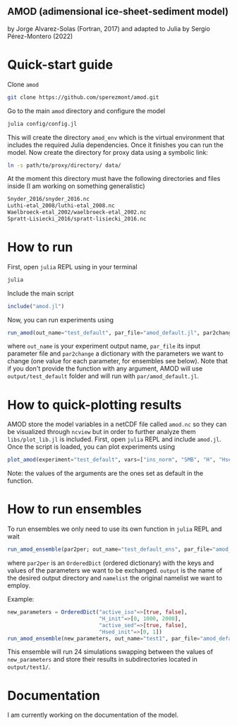 ## AMOD (adimensional ice-sheet-sediment model)
by Jorge Alvarez-Solas (Fortran, 2017) and adapted to Julia by Sergio Pérez-Montero (2022)


# Quick-start guide
Clone `amod`
```bash
git clone https://github.com/sperezmont/amod.git
```
Go to the main `amod` directory and configure the model
```bash
julia config/config.jl
```
This will create the directory `amod_env` which is the virtual environment that includes the required Julia dependencies. Once it finishes you can run the model. Now create the directory for proxy data using a symbolic link:
```bash
ln -s path/to/proxy/directory/ data/
```
At the moment this directory must have the following directories and files inside (I am working on something generalistic)
```bash
Snyder_2016/snyder_2016.nc
Luthi-etal_2008/luthi-etal_2008.nc
Waelbroeck-etal_2002/waelbroeck-etal_2002.nc
Spratt-Lisiecki_2016/spratt-lisiecki_2016.nc
```

# How to run
First, open `julia` REPL using in your terminal
```bash
julia
```
Include the main script
```julia
include("amod.jl")
```
Now, you can run experiments using
```julia
run_amod(out_name="test_default", par_file="amod_default.jl", par2change=[])
```
where `out_name` is your experiment output name, `par_file` its input parameter file and `par2change` a dictionary with the parameters we want to change (one value for each parameter, for ensembles see below). Note that if you don't provide the function with any argument, AMOD will use `output/test_default` folder and will run with `par/amod_default.jl`.

# How to quick-plotting results
AMOD store the model variables in a netCDF file called `amod.nc` so they can be visualized through `ncview` but in order to further analyze them `libs/plot_lib.jl` is included. First, open `julia` REPL and include `amod.jl`. Once the script is loaded, you can plot experiments using
```julia
plot_amod(experiment="test_default", vars=["ins_norm", "SMB", "H", "Hsed"])
```
Note: the values of the arguments are the ones set as default in the function.

# How to run ensembles
To run ensembles we only need to use its own function in `julia` REPL and wait
```julia
run_amod_ensemble(par2per; out_name="test_default_ens", par_file="amod_default.jl")
```
where `par2per` is an `OrderedDict` (ordered dictionary) with the keys and values of the parameters we want to be exchanged. `output` is the name of the desired output directory and `namelist` the original namelist we want to employ. 

Example:
```julia
new_parameters = OrderedDict("active_iso"=>[true, false],
                             "H_init"=>[0, 1000, 2000],
                             "active_sed"=>[true, false],
                             "Hsed_init"=>[0, 1])
run_amod_ensemble(new_parameters, out_name="test1", par_file="amod_default.jl")
```
This ensemble will run 24 simulations swapping between the values of `new_parameters` and store their results in subdirectories located in `output/test1/`.

# Documentation
I am currently working on the documentation of the model.
